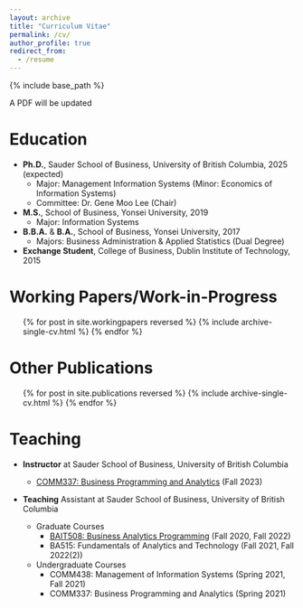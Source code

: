 ```yaml
---
layout: archive
title: "Curriculum Vitae"
permalink: /cv/
author_profile: true
redirect_from:
  - /resume
---
```


{% include base_path %}

A PDF will be updated

Education
======
* **Ph.D.**, Sauder School of Business, University of British Columbia, 2025 (expected)
  * Major: Management Information Systems (Minor: Economics of Information Systems)
  * Committee: Dr. Gene Moo Lee (Chair) 
* **M.S.**, School of Business, Yonsei University, 2019
  * Major: Information Systems 
* **B.B.A.** & **B.A.**, School of Business, Yonsei University, 2017
  * Majors: Business Administration & Applied Statistics (Dual Degree)
* **Exchange Student**, College of Business, Dublin Institute of Technology, 2015

Working Papers/Work-in-Progress
======
  <ul>{% for post in site.workingpapers reversed %}
    {% include archive-single-cv.html %}
  {% endfor %}</ul>

Other Publications
======
  <ul>{% for post in site.publications reversed %}
    {% include archive-single-cv.html %}
  {% endfor %}</ul>
  
Teaching
======
* **Instructor** at Sauder School of Business, University of British Columbia
  * [COMM337: Business Programming and Analytics](https://jaecheol-park.github.io/teaching/COMM337) (Fall 2023)

* **Teaching** Assistant at Sauder School of Business, University of British Columbia
  * Graduate Courses
    * [BAIT508: Business Analytics Programming](https://jaecheol-park.github.io/ta/BAIT508) (Fall 2020, Fall 2022)
    * BA515: Fundamentals of Analytics and Technology (Fall 2021, Fall 2022(2))
  * Undergraduate Courses
    * COMM438: Management of Information Systems (Spring 2021, Fall 2021)
    * COMM337: Business Programming and Analytics (Spring 2021)
